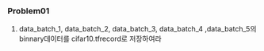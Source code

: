 ### Problem01

1. data_batch_1,  data_batch_2, data_batch_3, data_batch_4 ,data_batch_5의 binnary데이터를 cifar10.tfrecord로 저장하여라